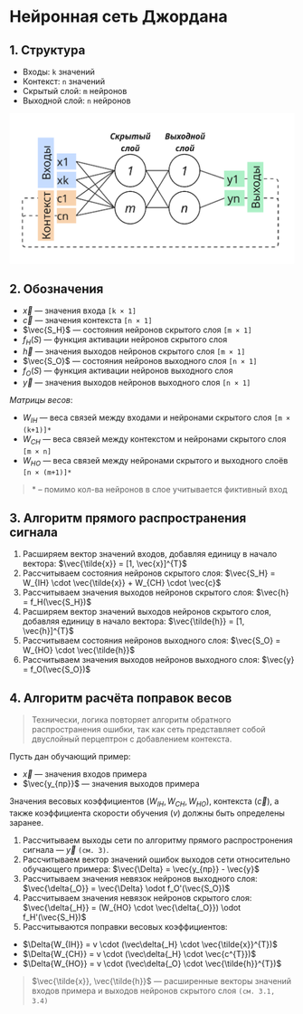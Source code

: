 # Нейронная сеть Джордана
## 1. Структура
- Входы: `k` значений
- Контекст: `n` значений
- Скрытый слой: `m` нейронов
- Выходной слой: `n` нейронов

![jordan-nn](docs/jordan-nn-2.png)
## 2. Обозначения
- $\vec{x}$ — значения входа `[k × 1]`
- $\vec{c}$ — значения контекста `[n × 1]`
- $\vec{S_H}$ — состояния нейронов скрытого слоя `[m × 1]`
- $f_H(S)$ — функция активации нейронов скрытого слоя 
- $\vec{h}$ — значения выходов нейронов скрытого слоя `[m × 1]`
- $\vec{S_O}$ — состояния нейронов выходного слоя `[n × 1]`
- $f_O(S)$ — функция активации нейронов выходного слоя 
- $\vec{y}$ — значения выходов нейронов выходного слоя `[n × 1]`

*Матрицы весов*:
- $W_{IH}$ — веса связей между входами и нейронами скрытого слоя `[m × (k+1)]*`
- $W_{CH}$ — веса связей между контекстом и нейронами скрытого слоя `[m × n]`
- $W_{HO}$ — веса связей между нейронами скрытого и выходного слоёв `[n × (m+1)]*`

> \* – помимо кол-ва нейронов в слое учитывается фиктивный вход

## 3. Алгоритм прямого распространения сигнала

1. Расширяем вектор значений входов, добавляя единицу в начало вектора: $\vec{\tilde{x}} = [1, \vec{x}]^{T}$ 
2. Рассчитываем состояния нейронов скрытого слоя: $\vec{S_H} = W_{IH} \cdot \vec{\tilde{x}} + W_{CH} \cdot \vec{c}$ 
3. Рассчитываем значения выходов нейронов скрытого слоя: $\vec{h} = f_H(\vec{S_H})$ 
4. Расширяем вектор значений выходов нейронов скрытого слоя, добавляя единицу в начало вектора: $\vec{\tilde{h}} = [1, \vec{h}]^{T}$ 
5. Рассчитываем состояния нейронов выходного слоя: $\vec{S_O} = W_{HO} \cdot \vec{\tilde{h}}$ 
6. Рассчитываем значения выходов нейронов выходного слоя: $\vec{y} = f_O(\vec{S_O})$ 

## 4. Алгоритм расчёта поправок весов

> Технически, логика повторяет алгоритм обратного распространения ошибки, так как сеть представляет собой двуслойный перцептрон с добавлением контекста.

Пусть дан обучающий пример:
- $\vec{x}$ — значения входов примера
- $\vec{y_{пр}}$ — значения выходов примера

Значения весовых коэффициентов ($W_{IH}, W_{CH}, W_{HO}$), контекста ($\vec{c}$), а также коэффициента скорости обучения ($v$) должны быть определены заранее.

1. Рассчитываем выходы сети по алгоритму прямого распростронения сигнала — $\vec{y}$ `(см. 3)`.
2. Рассчитываем вектор значений ошибок выходов сети относительно обучающего примера: $\vec{\Delta} = \vec{y_{пр}} - \vec{y}$ 
3. Рассчитываем значения невязок нейронов выходного слоя: $\vec{\delta{_O}} = \vec{\Delta} \odot f_O'(\vec{S_O})$ 
4. Рассчитываем значения невязок нейронов скрытого слоя: $\vec{\delta{_H}} = (W_{HO} \cdot \vec{\delta{_O}}) \odot f_H'(\vec{S_H})$ 
5. Рассчитываются поправки весовых коэффициентов:
- $\Delta{W_{IH}} = v \cdot (\vec\delta{_H} \cdot \vec{\tilde{x}}^{T})$ 
- $\Delta{W_{СH}} = v \cdot (\vec\delta{_H} \cdot \vec{с^{T}})$ 
- $\Delta{W_{HO}} = v \cdot (\vec\delta{_O} \cdot \vec{\tilde{h}}^{T})$ 
> $\vec{\tilde{x}}, \vec{\tilde{h}}$ — расширенные векторы значений входов примера и выходов нейронов скрытого слоя `(см. 3.1, 3.4)`